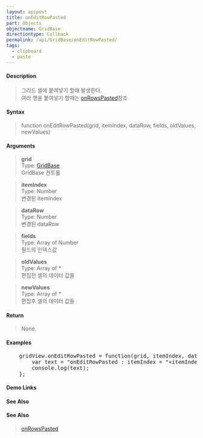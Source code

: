 ```yaml
---
layout: apipost
title: onEditRowPasted
part: Objects
objectname: GridBase
directiontype: Callback
permalink: /api/GridBase/onEditRowPasted/
tags:
  - clipboard
  - paste
---
```



#### Description

> 그리드 셀에 붙여넣기 할때 발생한다.  
> 여러 행을 붙여넣기 할때는 [onRowsPasted](/api/GridBase/onRowsPasted)참조

#### Syntax

> function onEditRowPasted(grid, itemIndex, dataRow, fields, oldValues, newValues)  

#### Arguments

> **grid**  
> Type: [GridBase](/api/GridBase/)  
> GridBase 컨트롤  

> **itemIndex**  
> Type: Number  
> 변경된 ItemIndex  

> **dataRow**  
> Type: Number  
> 변경된 dataRow  

> **fields**  
> Type: Array of Number  
>  필드의 인덱스값  

> **oldValues**  
> Type: Array of *  
> 편집전 셀의 데이터 값들  

> **newValues**  
> Type: Array of *  
> 편집후 셀의 데이터 값들  

#### Return

> None.

#### Examples 

<pre class="prettyprint">
    gridView.onEditRowPasted = function(grid, itemIndex, dataRow, fields, oldValues, newValues){
        var text = "onEditRowPasted : itemIndex = "+itemIndex+", oldValues = "+ oldValues.toString() +", newValues = "+newValues.toString();
        console.log(text);
    };
</pre>

#### Demo Links
#### See Also

#### See Also
> [onRowsPasted](/api/GridBase/onRowsPasted)